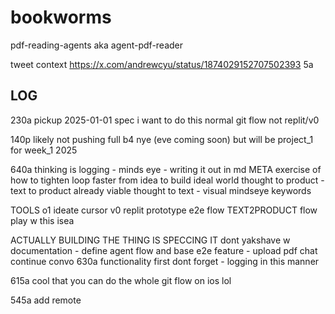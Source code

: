 # bookworms
pdf-reading-agents aka agent-pdf-reader

tweet context https://x.com/andrewcyu/status/1874029152707502393
5a

## LOG

230a pickup 2025-01-01 spec i want to do this normal git flow not replit/v0

140p likely not pushing full b4 nye (eve coming soon) but will be project_1 for week_1 2025

640a thinking is logging - minds eye - writing it out in md 
META exercise of how to tighten loop faster from idea to build
ideal world thought to product - text to product already viable 
thought to text - visual mindseye keywords

TOOLS o1 ideate cursor v0 replit prototype e2e flow
TEXT2PRODUCT flow play w this isea

ACTUALLY BUILDING THE THING IS SPECCING IT
dont yakshave w documentation - define agent flow and base e2e feature - upload pdf chat continue convo 
630a functionality first dont forget - logging in this manner

615a cool that you can do the whole git flow on ios lol

545a add remote
